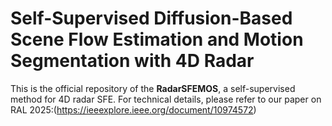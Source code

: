 # Self-Supervised Diffusion-Based Scene Flow Estimation and Motion Segmentation with 4D Radar

This is the official repository of the **RadarSFEMOS**, a self-supervised method for 4D radar SFE. 
For technical details, please refer to our paper on RAL 2025:(https://ieeexplore.ieee.org/document/10974572)
